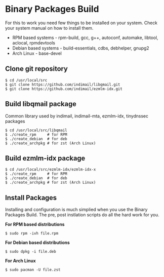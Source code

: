 # Binary Packages Build

For this to work you need few things to be installed on your system. Check your system manual on how to install them.

* RPM based systems - rpm-build, gcc, g++, autoconf, automake, libtool, aclocal, rpmdevtools
* Debian based systems - build-essentials, cdbs, debhelper, gnupg2
* Arch Linux - base-devel

## Clone git repository

```
$ cd /usr/local/src
$ git clone https://github.com/indimail/libqmail.git
$ git clone https://github.com/indimail/ezmlm-idx.git
```

## Build libqmail package

Common library used by indimail, indimail-mta, ezmlm-idx, tinydnssec packages

```
$ cd /usr/local/src/libqmail
$ ./create_rpm     # for RPM
$ ./create_debian  # for deb
$ ./create_archpkg # for zst (Arch Linux)
```

## Build ezmlm-idx package

```
$ cd /usr/local/src/ezmlm-idx/ezmlm-idx-x
$ ./create_rpm     # for RPM
$ ./create_debian  # for deb
$ ./create_archpkg # for zst (Arch Linux)
```

## Install Packages

Installing and configuration is much simplied when you use the Binary Packages Build. The pre, post instlation scripts do all the hard work for you.

**For RPM based distributions**

```
$ sudo rpm -ivh file.rpm
```

**For Debian based distributions**

```
$ sudo dpkg -i file.deb
```

**For Arch Linux**

```
$ sudo pacman -U file.zst
```

